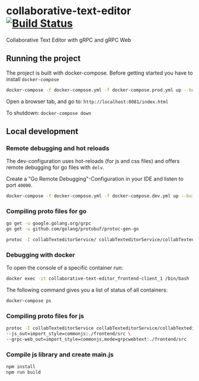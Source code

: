 # collaborative-text-editor [![Build Status](https://travis-ci.com/mountainflo/collaborative-text-editor.svg?token=4zw9EzexndWUV9DTxZpz&branch=master)](https://travis-ci.com/mountainflo/collaborative-text-editor)
Collaborative Text Editor with gRPC and gRPC Web

## Running the project

The project is built with docker-compose. Before getting started you have to install ```docker-compose```

```sh
docker-compose -f docker-compose.yml -f docker-compose.prod.yml up --build
```

Open a browser tab, and go to: ```http://localhost:8081/index.html```

To shutdown: ```docker-compose down```


## Local development

### Remote debugging and hot reloads

The dev-configuration uses hot-reloads (for js and css files) and offers remote debugging for go files with `delv`.

Create a "Go Remote Debugging"-Configuration in your IDE and listen to port `40000`.

```sh
docker-compose -f docker-compose.yml -f docker-compose.dev.yml up --build
```


### Compiling proto files for go

```sh
go get -u google.golang.org/grpc
go get -u github.com/golang/protobuf/protoc-gen-go

protoc -I collabTexteditorService/ collabTexteditorService/collabTexteditorService.proto --go_out=plugins=grpc:collabTexteditorService
```

### Debugging with docker

To open the console of a specific container run:

```sh
docker exec -it collaborative-text-editor_frontend-client_1 /bin/bash
```

The following command gives you a list of status of all containers:

```sh
docker-compose ps
```

### Compiling proto files for js

```sh
protoc -I collabTexteditorService collabTexteditorService/collabTexteditorService.proto \
--js_out=import_style=commonjs:./frontend/src \
--grpc-web_out=import_style=commonjs,mode=grpcwebtext:./frontend/src
```

### Compile js library and create main.js

```sh
npm install
npm run build
```